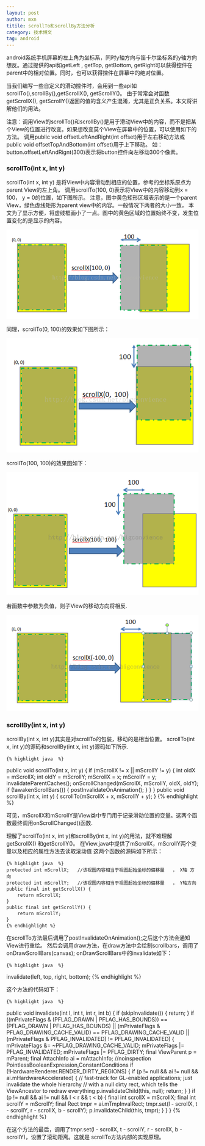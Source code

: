 ```yaml
---
layout: post
author: mxn
titile: scrollTo和scrollBy方法分析
category: 技术博文
tag: android
---
```


android系统手机屏幕的左上角为坐标系，同时y轴方向与笛卡尔坐标系的y轴方向想反。通过提供的api如getLeft , getTop, getBottom,
getRight可以获得控件在parent中的相对位置。同时，也可以获得控件在屏幕中的绝对位置。

当我们编写一些自定义的滑动控件时，会用到一些api如scrollTo(),scrollBy(),getScrollX(), getScrollY()。
由于常常会对函数getScrollX(), getScrollY()返回的值的含义产生混淆，尤其是正负关系。本文将讲解他们的用法。

注意：调用View的scrollTo()和scrollBy()是用于滑动View中的内容，而不是把某个View的位置进行改变。如果想改变莫个View在屏幕中的位置，可以使用如下的方法。
调用public void offsetLeftAndRight(int offset)用于左右移动方法或public void offsetTopAndBottom(int offset)用于上下移动。
如：button.offsetLeftAndRignt(300)表示将button控件向左移动300个像素。


<!-- more -->

### scrollTo(int x, int y)

scrollTo(int x, int y) 是将View中内容滑动到相应的位置，参考的坐标系原点为parent View的左上角。
调用scrollTo(100, 0)表示将View中的内容移动到x = 100， y = 0的位置，如下图所示。
注意，图中黄色矩形区域表示的是一个parent View，绿色虚线矩形为parent view中的内容。一般情况下两者的大小一致，
本文为了显示方便，将虚线框画小了一点。图中的黄色区域的位置始终不变，发生位置变化的是显示的内容。

![](https://raw.githubusercontent.com/mxn21/mxn21.github.io/master/public/img/img38.png)

同理，scrollTo(0, 100)的效果如下图所示：

![](https://raw.githubusercontent.com/mxn21/mxn21.github.io/master/public/img/img39.png)

scrollTo(100, 100)的效果图如下：

![](https://raw.githubusercontent.com/mxn21/mxn21.github.io/master/public/img/img40.png)

若函数中参数为负值，则子View的移动方向将相反.

![](https://raw.githubusercontent.com/mxn21/mxn21.github.io/master/public/img/img41.png)

### scrollBy(int x, int y)

scrollBy(int x, int y)其实是对scrollTo的包装，移动的是相当位置。 scrollTo(int x, int y)的源码和scrollBy(int x, int y)源码如下所示.

    {% highlight java  %}
public void scrollTo(int x, int y) {
    if (mScrollX != x || mScrollY != y) {
        int oldX = mScrollX;
        int oldY = mScrollY;
        mScrollX = x;
        mScrollY = y;
        invalidateParentCaches();
        onScrollChanged(mScrollX, mScrollY, oldX, oldY);
        if (!awakenScrollBars()) {
            postInvalidateOnAnimation();
        }
    }
}
public void scrollBy(int x, int y) { scrollTo(mScrollX + x, mScrollY + y); }
    {% endhighlight %}


可见，mScrollX和mScrollY是View类中专门用于记录滑动位置的变量。这两个函数最终调用onScrollChanged()函数.

理解了scrollTo(int x, int y)和scrollBy(int x, int y)的用法，就不难理解getScrollX() 和getScrollY()。
在View.java中提供了mScrollX，mScrollY两个变量以及相应的属性方法去读取滚动值
这两个函数的源码如下所示：

    {% highlight java  %}
    protected int mScrollX;   //该视图内容相当于视图起始坐标的偏移量   ， X轴 方向
    protected int mScrollY;   //该视图内容相当于视图起始坐标的偏移量   ， Y轴方向
    public final int getScrollX() {
        return mScrollX;
    }
    public final int getScrollY() {
        return mScrollY;
    }
    {% endhighlight %}

在scrollTo方法最后调用了postInvalidateOnAnimation();之后这个方法会通知View进行重绘。
然后会调用draw方法，在draw方法中会绘制scrollbars，调用了onDrawScrollBars(canvas);
onDrawScrollBars中的invalidate如下：

    {% highlight java  %}
invalidate(left, top, right, bottom);
    {% endhighlight %}

这个方法的代码如下：

    {% highlight java  %}
public void invalidate(int l, int t, int r, int b) {
       if (skipInvalidate()) {
           return;
       }
       if ((mPrivateFlags & (PFLAG_DRAWN | PFLAG_HAS_BOUNDS)) == (PFLAG_DRAWN | PFLAG_HAS_BOUNDS) ||
               (mPrivateFlags & PFLAG_DRAWING_CACHE_VALID) == PFLAG_DRAWING_CACHE_VALID ||
               (mPrivateFlags & PFLAG_INVALIDATED) != PFLAG_INVALIDATED) {
           mPrivateFlags &= ~PFLAG_DRAWING_CACHE_VALID;
           mPrivateFlags |= PFLAG_INVALIDATED;
           mPrivateFlags |= PFLAG_DIRTY;
           final ViewParent p = mParent;
           final AttachInfo ai = mAttachInfo;
           //noinspection PointlessBooleanExpression,ConstantConditions
           if (!HardwareRenderer.RENDER_DIRTY_REGIONS) {
               if (p != null && ai != null && ai.mHardwareAccelerated) {
                   // fast-track for GL-enabled applications; just invalidate the whole hierarchy
                   // with a null dirty rect, which tells the ViewAncestor to redraw everything
                   p.invalidateChild(this, null);
                   return;
               }
           }
           if (p != null && ai != null && l < r && t < b) {
               final int scrollX = mScrollX;
               final int scrollY = mScrollY;
               final Rect tmpr = ai.mTmpInvalRect;
               tmpr.set(l - scrollX, t - scrollY, r - scrollX, b - scrollY);
               p.invalidateChild(this, tmpr);
           }
       }
   }
       {% endhighlight %}
       
在这个方法的最后，调用了tmpr.set(l - scrollX, t - scrollY, r - scrollX, b - scrollY)，设置了滚动距离。这就是
scrollTo方法内部的实现原理。